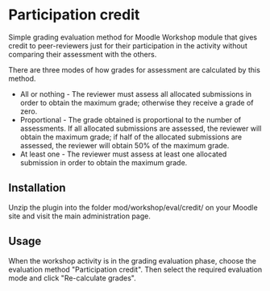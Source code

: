 Participation credit
====================

Simple grading evaluation method for Moodle Workshop module that gives credit
to peer-reviewers just for their participation in the activity without
comparing their assessment with the others.

There are three modes of how grades for assessment are calculated by this method.

* All or nothing - The reviewer must assess all allocated submissions in order
  to obtain the maximum grade; otherwise they receive a grade of zero.
* Proportional - The grade obtained is proportional to the number of
  assessments. If all allocated submissions are assessed, the reviewer will
  obtain the maximum grade; if half of the allocated submissions are assessed,
  the reviewer will obtain 50% of the maximum grade.
* At least one - The reviewer must assess at least one allocated submission in
  order to obtain the maximum grade.


Installation
------------

Unzip the plugin into the folder mod/workshop/eval/credit/ on your Moodle site
and visit the main administration page.


Usage
-----

When the workshop activity is in the grading evaluation phase, choose the evaluation
method "Participation credit". Then select the required evaluation mode and click
"Re-calculate grades".
